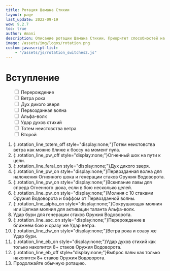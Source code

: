 ```yaml
---
title: Ротация Шамана Стихии
layout: page
last_update: 2022-09-19
wow: 9.2.7
toc: true
author: Amani
description: Описание ротации Шамана Стихии. Приоритет способностей на этой странице динамически меняется в зависимости от того, какие выбраны таланты, легендарный предмет и ковенант.
image: /assets/img/logos/rotation.png
custom-javascript-list:
    - "/assets/js/rotation_switches2.js"
---
```


# Вступление

<ul class="rotation_switches" style="list-style-type: none;">

  <li id="rotation_switch_asc" class="rotation_switch"><input type="checkbox"> Перерождение</li>
  <li id="rotation_switch_dw" class="rotation_switch"><input type="checkbox"> Ветра рока</li>
  <li id="rotation_switch_feral" class="rotation_switch"><input type="checkbox"> Дух дикого зверя</li>
  <li id="rotation_switch_pw" class="rotation_switch"><input type="checkbox"> Первозданная волна</li>
  <li id="rotation_switch_alpha" class="rotation_switch"><input type="checkbox"> Альфа-волк</li>
  <li id="rotation_switch_eb" class="rotation_switch"><input type="checkbox"> Удар духов стихий</li>
  <li id="rotation_switch_totem" class="rotation_switch"><input type="checkbox"> Тотем неистовства ветра</li>
  <li id="rotation_switch_test" class="rotation_switch"><input type="checkbox"> Второй</li>
    
</ul>


1. {:.rotation_line_totem_off style="display:none;"}Тотем неистовства ветра как можно ближе к боссу на момент пула.
2. {:.rotation_line_pw_off style="display:none;"}Огненный шок на пути к цели.
3. {:.rotation_line_feral_on style="display:none;"}Дух дикого зверя.
4. {:.rotation_line_pw_on style="display:none;"}Первозданная волна для наложения Огненного шока и генерации стаков Оружия Водоворота.
5. {:.rotation_line_pw_on style="display:none;"}Вскипание лавы для спреда Огненного шока, если в бою несколько целей.
6. {:.rotation_line_pw_on style="display:none;"}Молния с 10 стаками Оружия Водоворота и баффом от Первозданной волны.
7. {:.rotation_line_alpha_on style="display:none;"}Сокрушающая молния или Цепная молния для активации таланта Альфа-волк.
8. Удар бури для генерации стаков Оружия Водоворота.
9. {:.rotation_line_asc_on style="display:none;"}Перерождение в ближнем бою и сразу же Удар ветра.
10. {:.rotation_line_dw_on style="display:none;"}Ветра рока и соазу же Удар бури.
11. {:.rotation_line_eb_on style="display:none;"}Удар духов стихий как только накопится 8+ стаков Оружия Водоворота.
12. {:.rotation_line_eb_off style="display:none;"}Выброс лавы как только накопится 8+ стаков Оружия Водоворота.
13. Продолжайте обычную ротацию.





